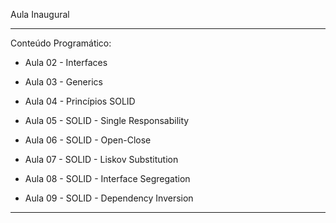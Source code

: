Aula Inaugural

---

Conteúdo Programático:

- Aula 02 - Interfaces

- Aula 03 - Generics

- Aula 04 - Princípios SOLID

- Aula 05 - SOLID - Single Responsability

- Aula 06 - SOLID - Open-Close

- Aula 07 - SOLID - Liskov Substitution

- Aula 08 - SOLID - Interface Segregation

- Aula 09 - SOLID - Dependency Inversion
---